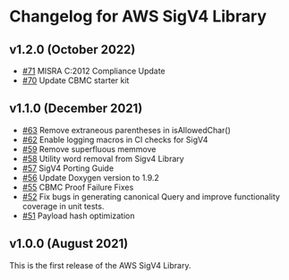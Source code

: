 # Changelog for AWS SigV4 Library

## v1.2.0 (October 2022)

- [#71](https://github.com/aws/SigV4-for-AWS-IoT-embedded-sdk/pull/71) MISRA C:2012 Compliance Update
- [#70](https://github.com/aws/SigV4-for-AWS-IoT-embedded-sdk/pull/70) Update CBMC starter kit

## v1.1.0 (December 2021)

- [#63](https://github.com/aws/SigV4-for-AWS-IoT-embedded-sdk/pull/63) Remove extraneous parentheses in isAllowedChar()
- [#62](https://github.com/aws/SigV4-for-AWS-IoT-embedded-sdk/pull/62) Enable logging macros in CI checks for SigV4
- [#59](https://github.com/aws/SigV4-for-AWS-IoT-embedded-sdk/pull/59) Remove superfluous memmove
- [#58](https://github.com/aws/SigV4-for-AWS-IoT-embedded-sdk/pull/58) Utility word removal from Sigv4 Library
- [#57](https://github.com/aws/SigV4-for-AWS-IoT-embedded-sdk/pull/57) SigV4 Porting Guide
- [#56](https://github.com/aws/SigV4-for-AWS-IoT-embedded-sdk/pull/56) Update Doxygen version to 1.9.2
- [#55](https://github.com/aws/SigV4-for-AWS-IoT-embedded-sdk/pull/55) CBMC Proof Failure Fixes
- [#52](https://github.com/aws/SigV4-for-AWS-IoT-embedded-sdk/pull/52) Fix bugs in generating canonical Query and improve functionality coverage in unit tests.
- [#51](https://github.com/aws/SigV4-for-AWS-IoT-embedded-sdk/pull/51) Payload hash optimization

## v1.0.0 (August 2021)

This is the first release of the AWS SigV4 Library.

